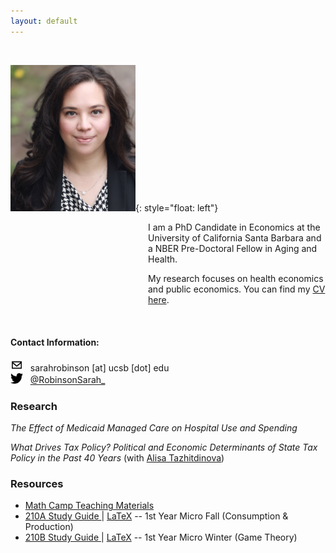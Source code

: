 ```yaml
---
layout: default
---
```


<br>


<img src="./assets/images/profile.jpg" alt="profile" width="200"/>{: style="float: left"}
<p style="margin-left: 220px">I am a PhD Candidate in Economics at the University of California Santa Barbara and a NBER Pre-Doctoral Fellow in Aging and Health.</p> 

<p style="margin-left: 220px">My research focuses on health economics and public economics. You can find my <a href="./CV.pdf">CV here</a>.</p>

<br clear="left"/>


#### Contact Information:
<img src="./assets/images/email.png" width="20"/> &nbsp; sarahrobinson [at] ucsb [dot] edu <br>
<img src="./assets/images/twitter.png" width="20"/> &nbsp; <a href="https://twitter.com/RobinsonSarah_" > @RobinsonSarah_</a>


### Research
*The Effect of Medicaid Managed Care on Hospital Use and Spending*

*What Drives Tax Policy? Political and Economic Determinants of State Tax Policy in the Past 40 Years* (with [Alisa Tazhitdinova](https://alisatns.weebly.com))


### Resources
* [Math Camp Teaching Materials](./teaching/mathcamp) <br>
* <a href="./assets/210A Study Guide v39.pdf">210A Study Guide </a> \| <a href="./assets/210A v39.zip" download>LaTeX</a> -- 1st Year Micro Fall (Consumption & Production) <br>
* <a href="./assets/210B Study Guide v18.pdf">210B Study Guide </a> \| <a href="./assets/210B Study Guide v18.tex" download>LaTeX</a> -- 1st Year Micro Winter (Game Theory) <br>
